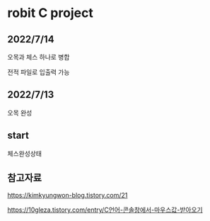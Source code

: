 robit C project
=================

2022/7/14
-----------
오목과 체스 하나로 병합

전적 파일로 입출력 가능

2022/7/13
------------
오목 완성

start
----------
체스완성상태

참고자료
-----------
https://kimkyungwon-blog.tistory.com/21

https://10gleza.tistory.com/entry/C언어-콘솔창에서-마우스값-받아오기